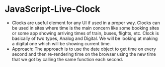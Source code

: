 # JavaScript-Live-Clock
* Clocks are useful element for any UI if used in a proper way. Clocks can be used in sites where time is the main concern like some booking sites or some app showing arriving times of train, buses, flights, etc. Clock is basically of two types, Analog and Digital. We will be looking at making a digital one which will be showing current time.
* Approach: The approach is to use the date object to get time on every second and then re-rendering time on the browser using the new time that we got by calling the same function each second. 
